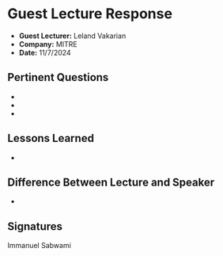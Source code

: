 # Guest Lecture Response
* **Guest Lecturer:** Leland Vakarian
* **Company:** MITRE
* **Date:** 11/7/2024

## Pertinent Questions
*   

* 
 
* 

## Lessons Learned
* 

## Difference Between Lecture and Speaker
* 

## Signatures
Immanuel Sabwami
